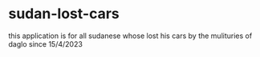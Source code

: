 # sudan-lost-cars
this application is for all sudanese whose lost his cars
by the mulituries of daglo since 15/4/2023 
